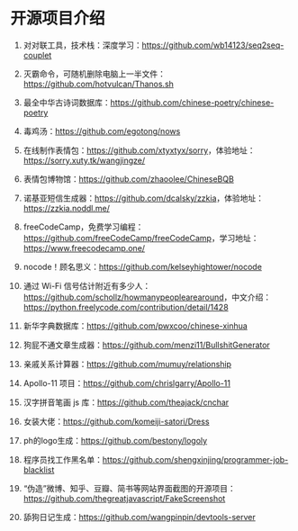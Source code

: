 # 开源项目介绍

1. 对对联工具，技术栈：深度学习：<https://github.com/wb14123/seq2seq-couplet>

2. 灭霸命令，可随机删除电脑上一半文件：<https://github.com/hotvulcan/Thanos.sh>

3. 最全中华古诗词数据库：<https://github.com/chinese-poetry/chinese-poetry>

4. 毒鸡汤：<https://github.com/egotong/nows>

5. 在线制作表情包：<https://github.com/xtyxtyx/sorry>，体验地址：<https://sorry.xuty.tk/wangjingze/>

6. 表情包博物馆：<https://github.com/zhaoolee/ChineseBQB>

7. 诺基亚短信生成器：<https://github.com/dcalsky/zzkia>，体验地址：<https://zzkia.noddl.me/>

8. freeCodeCamp，免费学习编程：<https://github.com/freeCodeCamp/freeCodeCamp>，学习地址：<https://www.freecodecamp.one/>

9. nocode！顾名思义：<https://github.com/kelseyhightower/nocode>

10. 通过 Wi-Fi 信号估计附近有多少人：<https://github.com/schollz/howmanypeoplearearound>，中文介绍：<https://python.freelycode.com/contribution/detail/1428>

11. 新华字典数据库：<https://github.com/pwxcoo/chinese-xinhua>

12. 狗屁不通文章生成器：<https://github.com/menzi11/BullshitGenerator>

13. 亲戚关系计算器：<https://github.com/mumuy/relationship>

14. Apollo-11 项目：<https://github.com/chrislgarry/Apollo-11>

15. 汉字拼音笔画 js 库：<https://github.com/theajack/cnchar>

16. 女装大佬：<https://github.com/komeiji-satori/Dress>

17. ph的logo生成：<https://github.com/bestony/logoly>

18. 程序员找工作黑名单：<https://github.com/shengxinjing/programmer-job-blacklist>

19. “伪造”微博、知乎、豆瓣、简书等网站界面截图的开源项目：<https://github.com/thegreatjavascript/FakeScreenshot>

20. 舔狗日记生成：<https://github.com/wangpinpin/devtools-server>